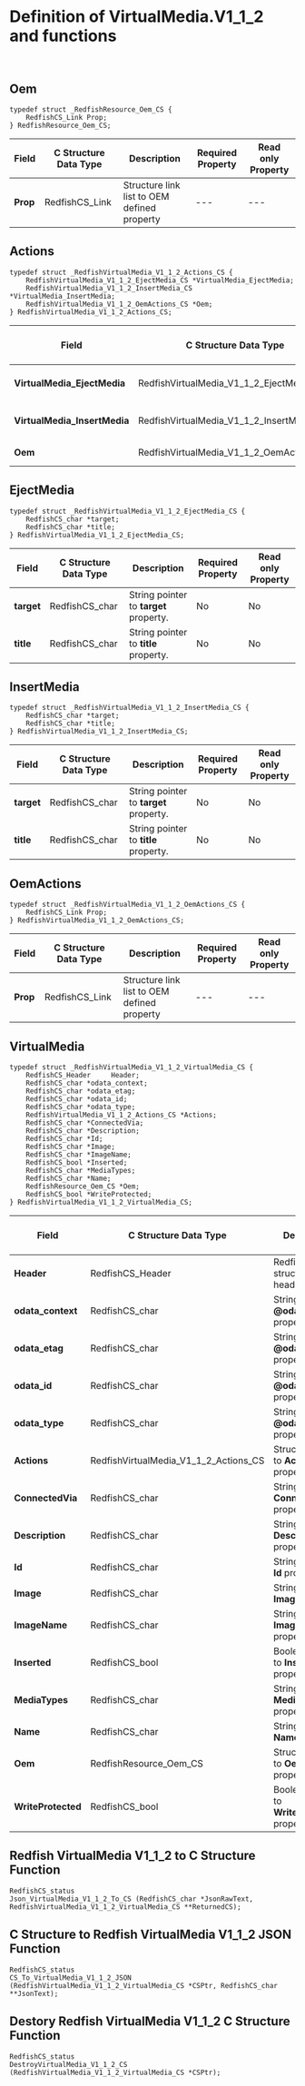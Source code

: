 # Definition of VirtualMedia.V1_1_2 and functions<br><br>

## Oem
    typedef struct _RedfishResource_Oem_CS {
        RedfishCS_Link Prop;
    } RedfishResource_Oem_CS;

|Field |C Structure Data Type|Description |Required Property|Read only Property
| ---  | --- | --- | --- | ---
|**Prop**|RedfishCS_Link| Structure link list to OEM defined property| ---| ---


## Actions
    typedef struct _RedfishVirtualMedia_V1_1_2_Actions_CS {
        RedfishVirtualMedia_V1_1_2_EjectMedia_CS *VirtualMedia_EjectMedia;
        RedfishVirtualMedia_V1_1_2_InsertMedia_CS *VirtualMedia_InsertMedia;
        RedfishVirtualMedia_V1_1_2_OemActions_CS *Oem;
    } RedfishVirtualMedia_V1_1_2_Actions_CS;

|Field |C Structure Data Type|Description |Required Property|Read only Property
| ---  | --- | --- | --- | ---
|**VirtualMedia_EjectMedia**|RedfishVirtualMedia_V1_1_2_EjectMedia_CS| Structure points to **#VirtualMedia.EjectMedia** property.| No| No
|**VirtualMedia_InsertMedia**|RedfishVirtualMedia_V1_1_2_InsertMedia_CS| Structure points to **#VirtualMedia.InsertMedia** property.| No| No
|**Oem**|RedfishVirtualMedia_V1_1_2_OemActions_CS| Structure points to **Oem** property.| No| No


## EjectMedia
    typedef struct _RedfishVirtualMedia_V1_1_2_EjectMedia_CS {
        RedfishCS_char *target;
        RedfishCS_char *title;
    } RedfishVirtualMedia_V1_1_2_EjectMedia_CS;

|Field |C Structure Data Type|Description |Required Property|Read only Property
| ---  | --- | --- | --- | ---
|**target**|RedfishCS_char| String pointer to **target** property.| No| No
|**title**|RedfishCS_char| String pointer to **title** property.| No| No


## InsertMedia
    typedef struct _RedfishVirtualMedia_V1_1_2_InsertMedia_CS {
        RedfishCS_char *target;
        RedfishCS_char *title;
    } RedfishVirtualMedia_V1_1_2_InsertMedia_CS;

|Field |C Structure Data Type|Description |Required Property|Read only Property
| ---  | --- | --- | --- | ---
|**target**|RedfishCS_char| String pointer to **target** property.| No| No
|**title**|RedfishCS_char| String pointer to **title** property.| No| No


## OemActions
    typedef struct _RedfishVirtualMedia_V1_1_2_OemActions_CS {
        RedfishCS_Link Prop;
    } RedfishVirtualMedia_V1_1_2_OemActions_CS;

|Field |C Structure Data Type|Description |Required Property|Read only Property
| ---  | --- | --- | --- | ---
|**Prop**|RedfishCS_Link| Structure link list to OEM defined property| ---| ---


## VirtualMedia
    typedef struct _RedfishVirtualMedia_V1_1_2_VirtualMedia_CS {
        RedfishCS_Header     Header;
        RedfishCS_char *odata_context;
        RedfishCS_char *odata_etag;
        RedfishCS_char *odata_id;
        RedfishCS_char *odata_type;
        RedfishVirtualMedia_V1_1_2_Actions_CS *Actions;
        RedfishCS_char *ConnectedVia;
        RedfishCS_char *Description;
        RedfishCS_char *Id;
        RedfishCS_char *Image;
        RedfishCS_char *ImageName;
        RedfishCS_bool *Inserted;
        RedfishCS_char *MediaTypes;
        RedfishCS_char *Name;
        RedfishResource_Oem_CS *Oem;
        RedfishCS_bool *WriteProtected;
    } RedfishVirtualMedia_V1_1_2_VirtualMedia_CS;

|Field |C Structure Data Type|Description |Required Property|Read only Property
| ---  | --- | --- | --- | ---
|**Header**|RedfishCS_Header|Redfish C structure header|---|---
|**odata_context**|RedfishCS_char| String pointer to **@odata.context** property.| No| No
|**odata_etag**|RedfishCS_char| String pointer to **@odata.etag** property.| No| No
|**odata_id**|RedfishCS_char| String pointer to **@odata.id** property.| Yes| No
|**odata_type**|RedfishCS_char| String pointer to **@odata.type** property.| Yes| No
|**Actions**|RedfishVirtualMedia_V1_1_2_Actions_CS| Structure points to **Actions** property.| No| No
|**ConnectedVia**|RedfishCS_char| String pointer to **ConnectedVia** property.| No| Yes
|**Description**|RedfishCS_char| String pointer to **Description** property.| No| Yes
|**Id**|RedfishCS_char| String pointer to **Id** property.| Yes| Yes
|**Image**|RedfishCS_char| String pointer to **Image** property.| No| No
|**ImageName**|RedfishCS_char| String pointer to **ImageName** property.| No| Yes
|**Inserted**|RedfishCS_bool| Boolean pointer to **Inserted** property.| No| No
|**MediaTypes**|RedfishCS_char| String pointer to **MediaTypes** property.| No| Yes
|**Name**|RedfishCS_char| String pointer to **Name** property.| Yes| Yes
|**Oem**|RedfishResource_Oem_CS| Structure points to **Oem** property.| No| No
|**WriteProtected**|RedfishCS_bool| Boolean pointer to **WriteProtected** property.| No| No
## Redfish VirtualMedia V1_1_2 to C Structure Function
    RedfishCS_status
    Json_VirtualMedia_V1_1_2_To_CS (RedfishCS_char *JsonRawText, RedfishVirtualMedia_V1_1_2_VirtualMedia_CS **ReturnedCS);

## C Structure to Redfish VirtualMedia V1_1_2 JSON Function
    RedfishCS_status
    CS_To_VirtualMedia_V1_1_2_JSON (RedfishVirtualMedia_V1_1_2_VirtualMedia_CS *CSPtr, RedfishCS_char **JsonText);

## Destory Redfish VirtualMedia V1_1_2 C Structure Function
    RedfishCS_status
    DestroyVirtualMedia_V1_1_2_CS (RedfishVirtualMedia_V1_1_2_VirtualMedia_CS *CSPtr);

